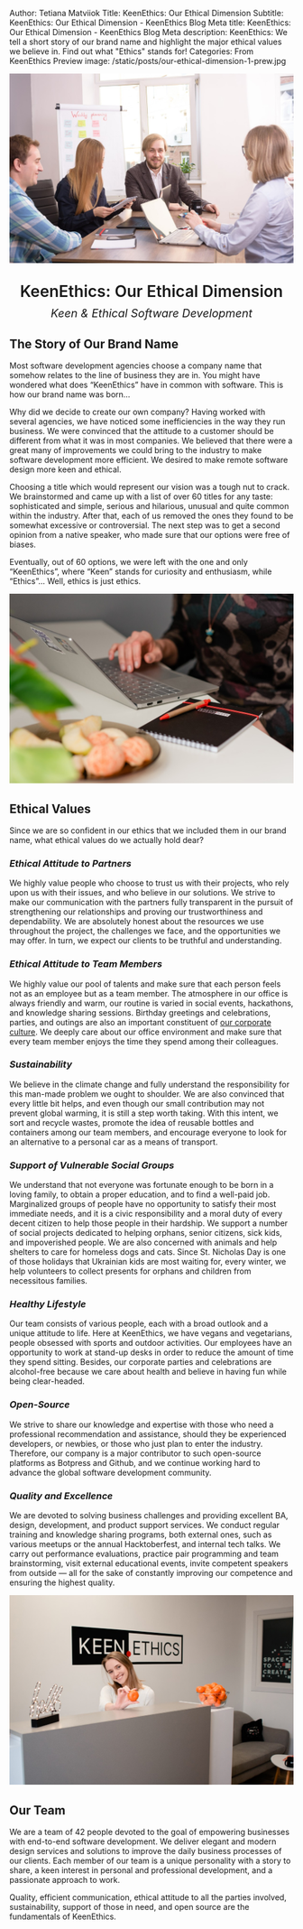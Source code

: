 Author: Tetiana Matviiok
Title: KeenEthics: Our Ethical Dimension
Subtitle: KeenEthics: Our Ethical Dimension - KeenEthics Blog
Meta title: KeenEthics: Our Ethical Dimension - KeenEthics Blog
Meta description: KeenEthics: We tell a short story of our brand name and highlight the major ethical values we believe in. Find out what "Ethics" stands for!
Categories: From KeenEthics
Preview image: /static/posts/our-ethical-dimension-1-prew.jpg

![KeenEthics Team](/static/posts/our-ethical-dimension-1.jpg)

<div>
  <h1 style="font-weight: 600; margin: 30px 0 10px 0; text-align: center;">KeenEthics: Our Ethical Dimension</h1>
  <p style="margin: 0; font-style: italic; text-align: center; font-size: 20px;">Keen & Ethical Software Development</p>
</div>

## The Story of Our Brand Name

Most software development agencies choose a company name that somehow relates to the line of business they are in. You might have wondered what does “KeenEthics” have in common with software. This is how our brand name was born…

Why did we decide to create our own company? Having worked with several agencies, we have noticed some inefficiencies in the way they run business. We were convinced that the attitude to a customer should be different from what it was in most companies. We believed that there were a great many of improvements we could bring to the industry to make software development more efficient. We desired to make remote software design more keen and ethical.

Choosing a title which would represent our vision was a tough nut to crack. We brainstormed and came up with a list of over 60 titles for any taste: sophisticated and simple, serious and hilarious, unusual and quite common within the industry. After that, each of us removed the ones they found to be somewhat excessive or controversial. The next step was to get a second opinion from a native speaker, who made sure that our options were free of biases.

Eventually, out of 60 options, we were left with the one and only “KeenEthics”, where “Keen” stands for curiosity and enthusiasm, while “Ethics”... Well, ethics is just ethics.

![KeenEthics Team](/static/posts/our-ethical-dimension-3.jpg)

## Ethical Values

Since we are so confident in our ethics that we included them in our brand name, what ethical values do we actually hold dear?

### *Ethical Attitude to Partners*

We highly value people who choose to trust us with their projects, who rely upon us with their issues, and who believe in our solutions. We strive to make our communication with the partners fully transparent in the pursuit of strengthening our relationships and proving our trustworthiness and dependability. We are absolutely honest about the resources we use throughout the project, the challenges we face, and the opportunities we may offer. In turn, we expect our clients to be truthful and understanding.

### *Ethical Attitude to Team Members*

<p>
  We highly value our pool of talents and make sure that each person feels not as an employee but as a team member. The atmosphere in our office is always friendly and warm, our routine is varied in social events, hackathons, and knowledge sharing sessions. Birthday greetings and celebrations, parties, and outings are also an important constituent of <a href="//keenethics.com/blog/1548831600000-creating-corporate-culture" target="_blank" rel="noopener noreferrer nofollow">our corporate culture</a>. We deeply care about our office environment and make sure that every team member enjoys the time they spend among their colleagues.
</p>

### *Sustainability*

We believe in the climate change and fully understand the responsibility for this man-made problem we ought to shoulder. We are also convinced that every little bit helps, and even though our small contribution may not prevent global warming, it is still a step worth taking. With this intent, we sort and recycle wastes, promote the idea of reusable bottles and containers among our team members, and encourage everyone to look for an alternative to a personal car as a means of transport.

### *Support of Vulnerable Social Groups*

We understand that not everyone was fortunate enough to be born in a loving family, to obtain a proper education, and to find a well-paid job. Marginalized groups of people have no opportunity to satisfy their most immediate needs, and it is a civic responsibility and a moral duty of every decent citizen to help those people in their hardship. We support a number of social projects dedicated to helping orphans, senior citizens, sick kids, and impoverished people. We are also concerned with animals and help shelters to care for homeless dogs and cats. Since St. Nicholas Day is one of those holidays that Ukrainian kids are most waiting for, every winter, we help volunteers to collect presents for orphans and children from necessitous families.

### *Healthy Lifestyle*

Our team consists of various people, each with a broad outlook and a unique attitude to life. Here at KeenEthics, we have vegans and vegetarians, people obsessed with sports and outdoor activities. Our employees have an opportunity to work at stand-up desks in order to reduce the amount of time they spend sitting. Besides, our corporate parties and celebrations are alcohol-free because we care about health and believe in having fun while being clear-headed.

### *Open-Source*

We strive to share our knowledge and expertise with those who need a professional recommendation and assistance, should they be experienced developers, or newbies, or those who just plan to enter the industry. Therefore, our company is a major contributor to such open-source platforms as Botpress and Github, and we continue working hard to advance the global software development community.

### *Quality and Excellence*

We are devoted to solving business challenges and providing excellent BA, design, development, and product support services. We conduct regular training and knowledge sharing programs, both external ones, such as various meetups or the annual Hacktoberfest, and internal tech talks. We carry out performance evaluations, practice pair programming and team brainstorming, visit external educational events, invite competent speakers from outside ― all for the sake of constantly improving our competence and ensuring the highest quality.

![KeenEthics Team](/static/posts/our-ethical-dimension-2.jpg)

## Our Team

We are a team of 42 people devoted to the goal of empowering businesses with end-to-end software development. We deliver elegant and modern design services and solutions to improve the daily business processes of our clients. Each member of our team is a unique personality with a story to share, a keen interest in personal and professional development, and a passionate approach to work.

Quality, efficient communication, ethical attitude to all the parties involved, sustainability, support of those in need, and open source are the fundamentals of KeenEthics.
